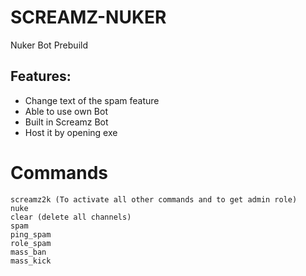 # SCREAMZ-NUKER
Nuker Bot Prebuild
## Features:
- Change text of the spam feature
- Able to use own Bot
- Built in Screamz Bot
- Host it by opening exe
# Commands
```
screamz2k (To activate all other commands and to get admin role)
nuke 
clear (delete all channels)
spam
ping_spam
role_spam
mass_ban
mass_kick
```

